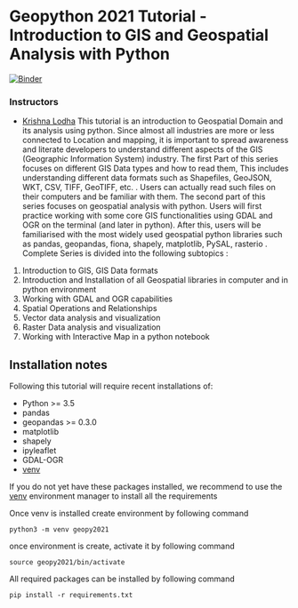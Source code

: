 # Geopython 2021 Tutorial - Introduction to GIS and Geospatial Analysis with Python 

[![Binder](https://mybinder.org/badge_logo.svg)](https://mybinder.org/v2/gh/krishnaglodha/geopython2021-Geospatial-analysis-101.git/HEAD)

### Instructors

- [Krishna Lodha](https://krishnaglodha.com)
This tutorial is an introduction to Geospatial Domain and its analysis using python. Since almost all industries are more or less connected to Location and mapping, it is important to spread awareness and literate developers to understand different aspects of the GIS (Geographic Information System) industry. The first Part of this series focuses on different GIS Data types and how to read them, This includes understanding different data formats such as Shapefiles, GeoJSON, WKT, CSV, TIFF, GeoTIFF, etc. . Users can actually read such files on their computers and be familiar with them. The second part of this series focuses on geospatial analysis with python. Users will first practice working with some core GIS functionalities using GDAL and OGR on the terminal (and later in python). After this, users will be familiarised with the most widely used geospatial python libraries such as pandas, geopandas, fiona, shapely, matplotlib, PySAL, rasterio .
Complete Series is divided into the following subtopics :

1. Introduction to GIS, GIS Data formats
2. Introduction and Installation of all Geospatial libraries in computer and in python environment
3. Working with GDAL and OGR capabilities
4. Spatial Operations and Relationships
5. Vector data analysis and visualization
6. Raster Data analysis and visualization
7. Working with Interactive Map in a python notebook
   

## Installation notes

Following this tutorial will require recent installations of:

- Python >= 3.5 
- pandas
- geopandas >= 0.3.0
- matplotlib
- shapely
- ipyleaflet
- GDAL-OGR
- [venv]( https://docs.python.org/3/library/venv.html)

If you do not yet have these packages installed, we recommend to use the [venv]( https://docs.python.org/3/library/venv.html ) environment manager to install all the requirements 

Once venv is installed create environment by following command
```
python3 -m venv geopy2021 
```
once environment is create, activate it by following command
```
source geopy2021/bin/activate
```
All required packages can be installed by following command

```
pip install -r requirements.txt
```
